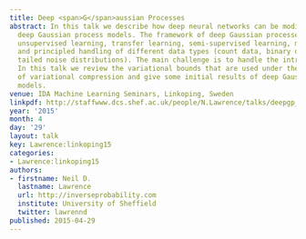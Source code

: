 ```yaml
---
title: Deep <span>G</span>aussian Processes
abstract: In this talk we describe how deep neural networks can be modified to produce
  deep Gaussian process models. The framework of deep Gaussian processes allow for
  unsupervised learning, transfer learning, semi-supervised learning, multi-task learning
  and principled handling of different data types (count data, binary data, heavy
  tailed noise distributions). The main challenge is to handle the intractabilities.
  In this talk we review the variational bounds that are used under the framework
  of variational compression and give some initial results of deep Gaussian process
  models.
venue: IDA Machine Learning Seminars, Linkoping, Sweden
linkpdf: http://staffwww.dcs.shef.ac.uk/people/N.Lawrence/talks/deepgp_linkoping15.pdf
year: '2015'
month: 4
day: '29'
layout: talk
key: Lawrence:linkoping15
categories:
- Lawrence:linkoping15
authors:
- firstname: Neil D.
  lastname: Lawrence
  url: http://inverseprobability.com
  institute: University of Sheffield
  twitter: lawrennd
published: 2015-04-29
---
```

